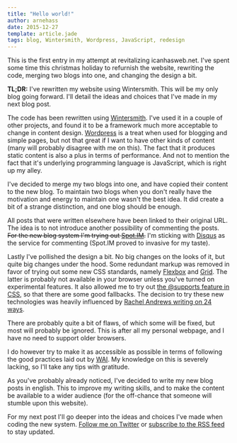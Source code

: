 ```yaml
---
title: "Hello world!"
author: arnehass
date: 2015-12-27
template: article.jade
tags: blog, Wintersmith, Wordpress, JavaScript, redesign
---
```


This is the first entry in my attempt at revitalizing icanhasweb.net. I've spent some time this christmas holiday to refurnish the website, rewriting the code, merging two blogs into one, and changing the design a bit.

<span class="more"></span>

**TL;DR:** I've rewritten my website using Wintersmith. This will be my only blog going forward. I'll detail the ideas and choices that I've made in my next blog post.

The code has been rewritten using [Wintersmith](http://wintersmith.io/). I've used it in a couple of other projects, and found it to be a framework much more acceptable to change in content design. [Wordpress](https://wordpress.com/) is a treat when used for blogging and simple pages, but not that great if I want to have other kinds of content (many will probably disagree with me on this). The fact that it produces static content is also a plus in terms of performance. And not to mention the fact that it's underlying programming language is JavaScript, which is right up my alley.

I've decided to merge my two blogs into one, and have copied their content to the new blog. To maintain two blogs when you don't really have the motivation and energy to maintain one wasn't the best idea. It did create a bit of a strange distinction, and one blog should be enough.

All posts that were written elsewhere have been linked to their original URL. The idea is to not introduce another possibility of commenting the posts. <strike>For the new blog system I'm trying out [Spot.IM](https://www.spot.im/).</strike> I'm sticking with [Disqus](https://disqus.com) as the service for commenting (Spot.IM proved to invasive for my taste).

Lastly I've pollished the design a bit. No big changes on the looks of it, but quite big changes under the hood. Some redundant markup was removed in favor of trying out some new CSS standards, namely [Flexbox](http://www.w3.org/TR/css-flexbox-1/) and [Grid](http://www.w3.org/TR/css-grid-1/). The latter is probably not available in your browser unless you've turned on experimental features. It also allowed me to try out [the @supports feature in CSS](https://developer.mozilla.org/en/docs/Web/CSS/@supports), so that there are some good fallbacks. The decision to try these new technologies was heavily influenced by [Rachel Andrews writing on 24 ways](https://24ways.org/2015/grid-flexbox-box-alignment-our-new-system-for-layout/).

There are probably quite a bit of flaws, of which some will be fixed, but most will probably be ignored. This is after all my personal webpage, and I have no need to support older browsers.

I do however try to make it as accessible as possible in terms of following the good practices laid out by [WAI](http://www.w3.org/WAI/). My knowledge on this is severely lacking, so I'll take any tips with gratitude.

As you've probably already noticed, I've decided to write my new blog posts in english. This to improve my writing skills, and to make the content be available to a wider audience (for the off-chance that someone will stumble upon this website).

For my next post I'll go deeper into the ideas and choices I've made when coding the new system. [Follow me on Twitter](https://twitter.com/megoth) or [subscribe to the RSS feed](http://icanhasweb.net/feed.xml) to stay updated.